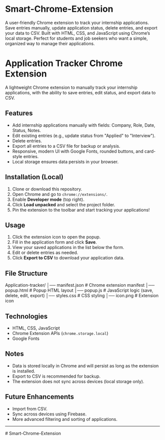 # Smart-Chrome-Extension
A user-friendly Chrome extension to track your internship applications. Save entries manually, update application status, delete entries, and export your data to CSV. Built with HTML, CSS, and JavaScript using Chrome’s local storage. Perfect for students and job seekers who want a simple, organized way to manage their applications.

# Application Tracker Chrome Extension

A lightweight Chrome extension to manually track your internship applications, with the ability to save entries, edit status, and export data to CSV.

## Features
- Add internship applications manually with fields: Company, Role, Date, Status, Notes.
- Edit existing entries (e.g., update status from "Applied" to "Interview").
- Delete entries.
- Export all entries to a CSV file for backup or analysis.
- Responsive, modern UI with Google Fonts, rounded buttons, and card-style entries.
- Local storage ensures data persists in your browser.

## Installation (Local)
1. Clone or download this repository.
2. Open Chrome and go to `chrome://extensions/`.
3. Enable **Developer mode** (top right).
4. Click **Load unpacked** and select the project folder.
5. Pin the extension to the toolbar and start tracking your applications!

## Usage
1. Click the extension icon to open the popup.
2. Fill in the application form and click **Save**.
3. View your saved applications in the list below the form.
4. Edit or delete entries as needed.
5. Click **Export to CSV** to download your application data.

## File Structure
Application-tracker/
│── manifest.json # Chrome extension manifest
│── popup.html # Popup HTML layout
│── popup.js # JavaScript logic (save, delete, edit, export)
│── styles.css # CSS styling
│── icon.png # Extension icon

## Technologies
- HTML, CSS, JavaScript
- Chrome Extension APIs (`chrome.storage.local`)
- Google Fonts

## Notes
- Data is stored locally in Chrome and will persist as long as the extension is installed.
- Export to CSV is recommended for backup.
- The extension does not sync across devices (local storage only).

## Future Enhancements
- Import from CSV.
- Sync across devices using Firebase.
- More advanced filtering and sorting of applications.

---

#   S m a r t - C h r o m e - E x t e n s i o n  
 